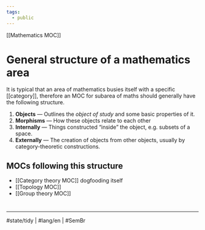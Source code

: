 ```yaml
---
tags:
  - public
---
```

[[Mathematics MOC]]
# General structure of a mathematics area

It is typical that an area of mathematics busies itself with a specific [[category]],
therefore an MOC for subarea of maths should generally have the following structure.

1. **Objects** — Outlines the _object of study_ and some basic properties of it.
2. **Morphisms** — How these objects relate to each other
3. **Internally** — Things constructed “inside” the object, e.g. subsets of a space.
4. **Externally** — The creation of objects from other objects, usually by category-theoretic constructions.

## MOCs following this structure

- [[Category theory MOC]] dogfooding itself
- [[Topology MOC]]
- [[Group theory MOC]]

#
---
#state/tidy | #lang/en | #SemBr